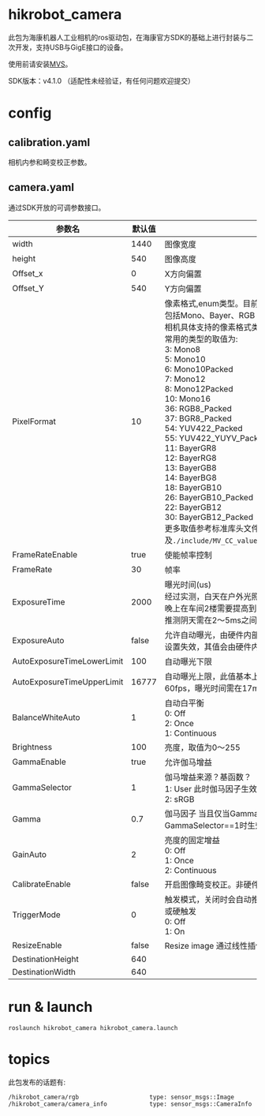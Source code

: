 # hikrobot_camera

此包为海康机器人工业相机的ros驱动包，在海康官方SDK的基础上进行封装与二次开发，支持USB与GigE接口的设备。

使用前请安装[MVS](https://www.hikrobotics.com/cn/machinevision/service/download?module=0)。

SDK版本：v4.1.0 （适配性未经验证，有任何问题欢迎提交）

# config

## calibration.yaml

相机内参和畸变校正参数。

## camera.yaml

通过SDK开放的可调参数接口。

| 参数名 | 默认值 | 备注 |
|--|--|--|
| width | 1440 | 图像宽度|
| height | 540 | 图像高度 |
| Offset_x | 0 | X方向偏置 |
| Offset_Y | 540 | Y方向偏置 |
| PixelFormat | 10 | 像素格式,enum类型。目前已支持标准库中部分常用类型，包括Mono、Bayer、RGB packed、YUV Packed等<br>相机具体支持的像素格式类型请参考产品用户手册<br>常用的类型的取值为: <br>3: Mono8<br>5: Mono10<br>6: Mono10Packed<br>7: Mono12<br>8: Mono12Packed<br>10: Mono16<br>36: RGB8_Packed<br>37: BGR8_Packed<br>54: YUV422_Packed<br>55: YUV422_YUYV_Packed<br>11: BayerGR8<br>12: BayerRG8<br>13: BayerGB8<br>14: BayerBG8<br>18: BayerGB10<br>26: BayerGB10_Packed<br>22: BayerGB12<br>30: BayerGB12_Packed<br>更多取值参考标准库头文件`PixelType.h`以及`./include/MV_CC_value_operation_factory.hpp:86~384` |
| FrameRateEnable | true | 使能帧率控制 |
| FrameRate | 30 | 帧率 |
| ExposureTime | 2000 | 曝光时间(us)<br>经过实测，白天在户外光照充足的情况下，2ms可清晰成像<br>晚上在车间2楼需要提高到5ms<br>推测阴天需在2～5ms之间调节 |
| ExposureAuto | false | 允许自动曝光，由硬件内部自动实现，此时ExposureTime设置失效，其值会由硬件内部改变 |
| AutoExposureTimeLowerLimit | 100 | 自动曝光下限 |
| AutoExposureTimeUpperLimit | 16777 | 自动曝光上限，此值基本上决定了帧率。要达到最大帧率60fps，曝光时间需在17ms以下 |
| BalanceWhiteAuto | 1 | 自动白平衡<br>0: Off<br>2: Once<br>1: Continuous |
| Brightness | 100 | 亮度，取值为0～255 |
| GammaEnable | true | 允许伽马增益 |
| GammaSelector | 1 | 伽马增益来源？基函数？<br>1: User 此时伽马因子生效<br>2: sRGB |
| Gamma | 0.7 | 伽马因子 当且仅当GammaEnable==True && GammaSelector==1时生效 |
| GainAuto | 2 | 亮度的固定增益<br>0: Off<br>1: Once<br>2: Continuous |
| CalibrateEnable | false | 开启图像畸变校正。非硬件实现，由opencv实现，速度较慢 |
| TriggerMode | 0 | 触发模式，关闭时会自动推送图像流，开启时需实现软触发或硬触发<br>0: Off<br>1: On |
| ResizeEnable | false | Resize image 通过线性插值（而非裁剪）的方法压缩图片 |
| DestinationHeight | 640 |  |
| DestinationWidth | 640 | |

# run & launch

```
roslaunch hikrobot_camera hikrobot_camera.launch
```

# topics

此包发布的话题有:

```
/hikrobot_camera/rgb                    type: sensor_msgs::Image
/hikrobot_camera/camera_info            type: sensor_msgs::CameraInfo
```